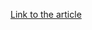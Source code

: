 [Link to the article](https://medium.com/csis-techblog/inside-view-of-brazzzersff-infrastructure-89b9188fd145)
